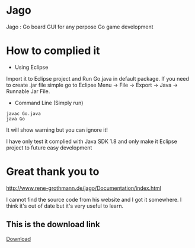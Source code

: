 # Jago

Jago : Go board GUI for any perpose Go game development

# How to complied it

- Using Eclipse

Import it to Eclipse project and Run Go.java in default package.
If you need to create .jar file simple go to Eclipse Menu -> File -> Export -> Java -> Runnable Jar File.

- Command Line (Simply run)

```
javac Go.java
java Go
```

It will show warning but you can ignore it!

I have only test it complied with Java SDK 1.8 and only make it Eclipse project to future easy development

# Great thank you to

http://www.rene-grothmann.de/jago/Documentation/index.html

I cannot find the source code from his website and I got it somewhere. I think it's out of date but it's very useful to learn.

## This is the download link

[Download](https://www.google.co.th/url?sa=t&rct=j&q=&esrc=s&source=web&cd=1&cad=rja&uact=8&ved=0ahUKEwiI0Jyrl4PLAhWhIqYKHZy-CrIQFggaMAA&url=http%3A%2F%2Fsourceforge.net%2Fprojects%2Fjagoclient%2F&usg=AFQjCNGeCRIUGogsbtW5yo6-hAjo_C0n0w&sig2=Ail70V0t2r2Ghx0tDVrAHg&bvm=bv.114733917,d.dGY)


